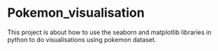 # Pokemon_visualisation
This project is about how to use the seaborn and matplotlib libraries in python to do visualisations using pokemon dataset.
